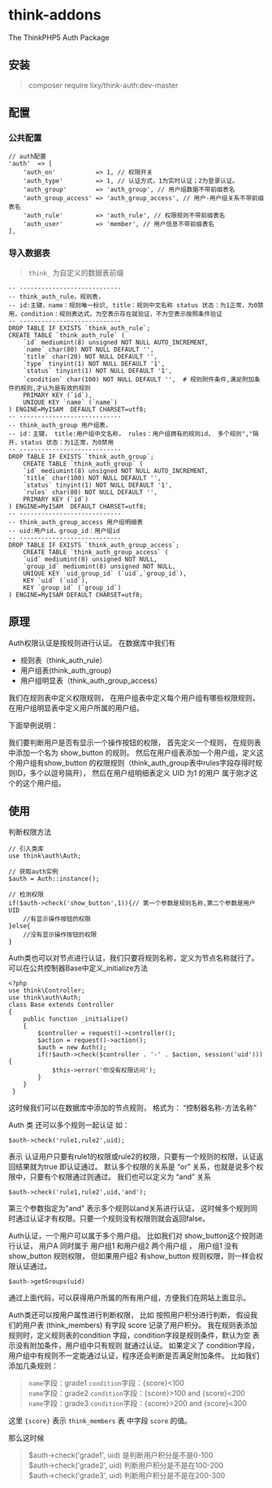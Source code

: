 # think-addons
The ThinkPHP5 Auth Package

## 安装
> composer require lixy/think-auth:dev-master

## 配置
### 公共配置
```
// auth配置
'auth'  => [
    'auth_on'           => 1, // 权限开关
    'auth_type'         => 1, // 认证方式，1为实时认证；2为登录认证。
    'auth_group'        => 'auth_group', // 用户组数据不带前缀表名
    'auth_group_access' => 'auth_group_access', // 用户-用户组关系不带前缀表名
    'auth_rule'         => 'auth_rule', // 权限规则不带前缀表名
    'auth_user'         => 'member', // 用户信息不带前缀表名
],
```

### 导入数据表
> `think_` 为自定义的数据表前缀

```
-- ----------------------------
-- think_auth_rule，规则表，
-- id:主键，name：规则唯一标识, title：规则中文名称 status 状态：为1正常，为0禁用，condition：规则表达式，为空表示存在就验证，不为空表示按照条件验证
-- ----------------------------
DROP TABLE IF EXISTS `think_auth_rule`;
CREATE TABLE `think_auth_rule` (
    `id` mediumint(8) unsigned NOT NULL AUTO_INCREMENT,
    `name` char(80) NOT NULL DEFAULT '',
    `title` char(20) NOT NULL DEFAULT '',
    `type` tinyint(1) NOT NULL DEFAULT '1',
    `status` tinyint(1) NOT NULL DEFAULT '1',
    `condition` char(100) NOT NULL DEFAULT '',  # 规则附件条件,满足附加条件的规则,才认为是有效的规则
    PRIMARY KEY (`id`),
    UNIQUE KEY `name` (`name`)
) ENGINE=MyISAM  DEFAULT CHARSET=utf8;
-- ----------------------------
-- think_auth_group 用户组表，
-- id：主键， title:用户组中文名称， rules：用户组拥有的规则id， 多个规则","隔开，status 状态：为1正常，为0禁用
-- ----------------------------
DROP TABLE IF EXISTS `think_auth_group`;
    CREATE TABLE `think_auth_group` (
    `id` mediumint(8) unsigned NOT NULL AUTO_INCREMENT,
    `title` char(100) NOT NULL DEFAULT '',
    `status` tinyint(1) NOT NULL DEFAULT '1',
    `rules` char(80) NOT NULL DEFAULT '',
    PRIMARY KEY (`id`)
) ENGINE=MyISAM  DEFAULT CHARSET=utf8;
-- ----------------------------
-- think_auth_group_access 用户组明细表
-- uid:用户id，group_id：用户组id
-- ----------------------------
DROP TABLE IF EXISTS `think_auth_group_access`;
    CREATE TABLE `think_auth_group_access` (
    `uid` mediumint(8) unsigned NOT NULL,
    `group_id` mediumint(8) unsigned NOT NULL,
    UNIQUE KEY `uid_group_id` (`uid`,`group_id`),
    KEY `uid` (`uid`),
    KEY `group_id` (`group_id`)
) ENGINE=MyISAM DEFAULT CHARSET=utf8;
```

## 原理
Auth权限认证是按规则进行认证。
在数据库中我们有 

- 规则表（think_auth_rule） 
- 用户组表(think_auth_group) 
- 用户组明显表（think_auth_group_access）

我们在规则表中定义权限规则， 在用户组表中定义每个用户组有哪些权限规则，在用户组明显表中定义用户所属的用户组。 

下面举例说明：

我们要判断用户是否有显示一个操作按钮的权限， 首先定义一个规则， 在规则表中添加一个名为 show_button 的规则。 然后在用户组表添加一个用户组，定义这个用户组有show_button 的权限规则（think_auth_group表中rules字段存得时规则ID，多个以逗号隔开）， 然后在用户组明细表定义 UID 为1 的用户 属于刚才这个的这个用户组。 

## 使用
判断权限方法
```
// 引入类库
use think\auth\Auth;

// 获取auth实例
$auth = Auth::instance();

// 检测权限
if($auth->check('show_button',1)){// 第一个参数是规则名称,第二个参数是用户UID
	//有显示操作按钮的权限
}else{
	//没有显示操作按钮的权限
}
```

Auth类也可以对节点进行认证，我们只要将规则名称，定义为节点名称就行了。 
可以在公共控制器Base中定义_initialize方法
```
<?php
use think\Controller;
use think\auth\Auth;
class Base extends Controller
{
    public function _initialize()
	{
		$controller = request()->controller();
		$action = request()->action();
		$auth = new Auth();
		if(!$auth->check($controller . '-' . $action, session('uid'))){
			$this->error('你没有权限访问');
		}
    }
 }
```
这时候我们可以在数据库中添加的节点规则， 格式为： “控制器名称-方法名称”

Auth 类 还可以多个规则一起认证 如： 
```
$auth->check('rule1,rule2',uid); 
```
表示 认证用户只要有rule1的权限或rule2的权限，只要有一个规则的权限，认证返回结果就为true 即认证通过。 默认多个权限的关系是 “or” 关系，也就是说多个权限中，只要有个权限通过则通过。 我们也可以定义为 “and” 关系
```
$auth->check('rule1,rule2',uid,'and'); 
```
第三个参数指定为"and" 表示多个规则以and关系进行认证， 这时候多个规则同时通过认证才有权限。只要一个规则没有权限则就会返回false。

Auth认证，一个用户可以属于多个用户组。 比如我们对 show_button这个规则进行认证， 用户A 同时属于 用户组1 和用户组2 两个用户组 ， 用户组1 没有show_button 规则权限， 但如果用户组2 有show_button 规则权限，则一样会权限认证通过。 
```
$auth->getGroups(uid)
```
通过上面代码，可以获得用户所属的所有用户组，方便我们在网站上面显示。

Auth类还可以按用户属性进行判断权限， 比如
按照用户积分进行判断， 假设我们的用户表 (think_members) 有字段 score 记录了用户积分。 
我在规则表添加规则时，定义规则表的condition 字段，condition字段是规则条件，默认为空 表示没有附加条件，用户组中只有规则 就通过认证。
如果定义了 condition字段，用户组中有规则不一定能通过认证，程序还会判断是否满足附加条件。
比如我们添加几条规则： 

> `name`字段：grade1 `condition`字段：{score}<100 <br/>
> `name`字段：grade2 `condition`字段：{score}>100 and {score}<200<br/>
> `name`字段：grade3 `condition`字段：{score}>200 and {score}<300

这里 `{score}` 表示 `think_members` 表 中字段 `score` 的值。 

那么这时候 

> $auth->check('grade1', uid) 是判断用户积分是不是0-100<br/>
> $auth->check('grade2', uid) 判断用户积分是不是在100-200<br/>
> $auth->check('grade3', uid) 判断用户积分是不是在200-300

